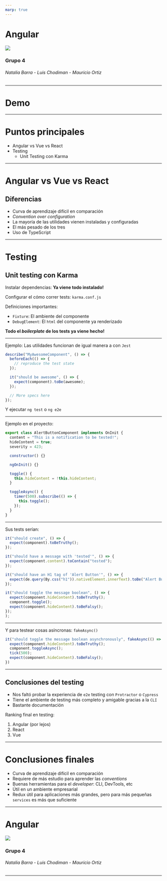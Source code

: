 ```yaml
---
marp: true
---
```


# Angular

![](./logo.png)

### Grupo 4

###### Natalia Barra - Luis Chodiman - Mauricio Ortiz

---

# Demo

---

# Puntos principales

- Angular vs Vue vs React
- Testing
  - Unit Testing con Karma

---

# Angular vs Vue vs React

## Diferencias

- Curva de aprendizaje difícil en comparación
- _Convention over configuration_
- La mayoría de las utilidades vienen instaladas y configuradas
- El más pesado de los tres
- Uso de TypeScript
---

# Testing

## Unit testing con Karma

Instalar dependencias: **Ya viene todo instalado!**

Configurar el cómo correr tests: `karma.conf.js`

Definiciones importantes:

- `Fixture`: El ambiente del componente
- `DebugElement`: El `html` del componente ya renderizado

**Todo el _boilerplate_ de los tests ya viene hecho!**

---

Ejemplo: Las utilidades funcionan de igual manera a con `Jest`

```javascript
describe("MyAwesomeComponent", () => {
  beforeEach(() => {
    // reproduce the test state
  });

  it("should be awesome", () => {
    expect(component).toBe(awesome);
  });

  // More specs here
});
```

Y ejecutar `ng test` o `ng e2e`

---

Ejemplo en el proyecto:

```javascript
export class AlertButtonComponent implements OnInit {
  content = "This is a notification to be tested!";
  hideContent = true;
  severity = 423;

  constructor() {}

  ngOnInit() {}

  toggle() {
    this.hideContent = !this.hideContent;
  }

  toggleAsync() {
    timer(500).subscribe(() => {
      this.toggle();
    });
  }
}
```

---

Sus tests serían:

```javascript
it("should create", () => {
  expect(component).toBeTruthy();
});

it("should have a message with 'tested'", () => {
  expect(component.content).toContain("tested");
});

it("should have an H1 tag of 'Alert Button'", () => {
  expect(de.query(By.css("h1")).nativeElement.innerText).toBe("Alert Button");
});

it("should toggle the message boolean", () => {
  expect(component.hideContent).toBeTruthy();
  component.toggle();
  expect(component.hideContent).toBeFalsy();
});
);
```

---

Y para testear cosas asíncronas: `fakeAsync()`

```javascript
it("should toggle the message boolean asynchronously", fakeAsync(() => {
  expect(component.hideContent).toBeTruthy();
  component.toggleAsync();
  tick(500);
  expect(component.hideContent).toBeFalsy();
})
```

---

## Conclusiones del testing

- Nos faltó probar la experiencia de `e2e` testing con `Protractor` o `Cypress`
- Tiene el ambiente de testing más completo y amigable gracias a la `CLI`
- Bastante documentación

Ranking final en testing:

1. Angular (por lejos)
2. React
3. Vue

---

# Conclusiones finales

- Curva de aprendizaje difícil en comparación
- Requiere de más estudio para aprender las _conventions_
- Buenas herramientas para el _developer_: CLI, DevTools, etc
- Útil en un ambiente empresarial
- Redux útil para aplicaciones más grandes, pero para más pequeñas `services` es más que suficiente

---

# Angular

![](./logo.png)

### Grupo 4

###### Natalia Barra - Luis Chodiman - Mauricio Ortiz

---
